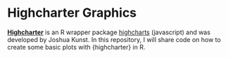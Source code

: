 # Highcharter Graphics

[**Highcharter**](https://jkunst.com/highcharter/) is an R wrapper package [highcharts](https://www.highcharts.com/) (javascript) and was developed by Joshua Kunst. In this repository, I will share code on how to create some basic plots with {highcharter} in R.
